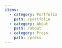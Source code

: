 ```yaml
---
items:
  - category: Portfolio
    path: /portfolio
  - category: About
    path: /about
  - category: Press
    path: /press
---
```


